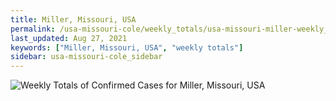 ```yaml
---
title: Miller, Missouri, USA
permalink: /usa-missouri-cole/weekly_totals/usa-missouri-miller-weekly_totals.html
last_updated: Aug 27, 2021
keywords: ["Miller, Missouri, USA", "weekly totals"]
sidebar: usa-missouri-cole_sidebar
---
```


![Weekly Totals of Confirmed Cases for Miller, Missouri, USA](/covid_tracker/images/graphs/usa-missouri-miller-weekly_totals_graph.png)
